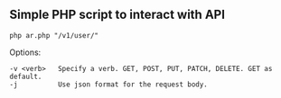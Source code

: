 Simple PHP script to interact with API
---------------------

    php ar.php "/v1/user/"


Options:

    -v <verb>   Specify a verb. GET, POST, PUT, PATCH, DELETE. GET as default.
    -j          Use json format for the request body.          